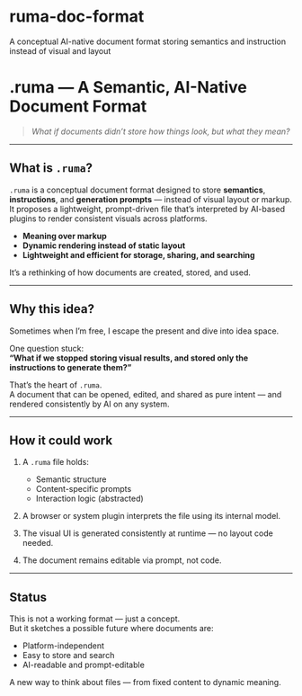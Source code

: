 # ruma-doc-format
A conceptual AI-native document format storing semantics and instruction instead of visual and layout


# .ruma — A Semantic, AI-Native Document Format

> *What if documents didn’t store how things look, but what they mean?*

---

## What is `.ruma`?

`.ruma` is a conceptual document format designed to store **semantics**, **instructions**, and **generation prompts** — instead of visual layout or markup. It proposes a lightweight, prompt-driven file that’s interpreted by AI-based plugins to render consistent visuals across platforms.

- **Meaning over markup**  
- **Dynamic rendering instead of static layout**  
- **Lightweight and efficient for storage, sharing, and searching**  

It’s a rethinking of how documents are created, stored, and used.

---

## Why this idea?

Sometimes when I’m free, I escape the present and dive into idea space.

One question stuck:  
**“What if we stopped storing visual results, and stored only the instructions to generate them?”**

That’s the heart of `.ruma`.  
A document that can be opened, edited, and shared as pure intent — and rendered consistently by AI on any system.

---

## How it could work

1. A `.ruma` file holds:
   - Semantic structure  
   - Content-specific prompts  
   - Interaction logic (abstracted)  

2. A browser or system plugin interprets the file using its internal model.  
3. The visual UI is generated consistently at runtime — no layout code needed.  
4. The document remains editable via prompt, not code.

---

## Status

This is not a working format — just a concept.  
But it sketches a possible future where documents are:

- Platform-independent  
- Easy to store and search  
- AI-readable and prompt-editable  

A new way to think about files — from fixed content to dynamic meaning.
